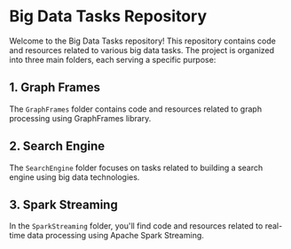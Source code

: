 # Big Data Tasks Repository

Welcome to the Big Data Tasks repository! This repository contains code and resources related to various big data tasks. The project is organized into three main folders, each serving a specific purpose:

## 1. Graph Frames

The `GraphFrames` folder contains code and resources related to graph processing using GraphFrames library. 

## 2. Search Engine

The `SearchEngine` folder focuses on tasks related to building a search engine using big data technologies. 

## 3. Spark Streaming

In the `SparkStreaming` folder, you'll find code and resources related to real-time data processing using Apache Spark Streaming. 


